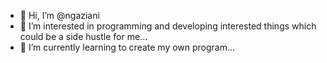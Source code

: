 - 👋 Hi, I’m @ngaziani
- 👀 I’m interested in programming and developing interested things which could be a side hustle for me...
- 🌱 I’m currently learning to create my own program...

<!---
ngaziani/ngaziani is a ✨ special ✨ repository because its `README.md` (this file) appears on your GitHub profile.
You can click the Preview link to take a look at your changes.
--->
